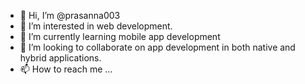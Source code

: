 - 👋 Hi, I’m @prasanna003
- 👀 I’m interested in web development.
- 🌱 I’m currently learning mobile app development
- 💞️ I’m looking to collaborate on app development in both native and hybrid applications.
- 📫 How to reach me ...

<!---
prasanna003/prasanna003 is a ✨ special ✨ repository because its `README.md` (this file) appears on your GitHub profile.
You can click the Preview link to take a look at your changes.
--->
